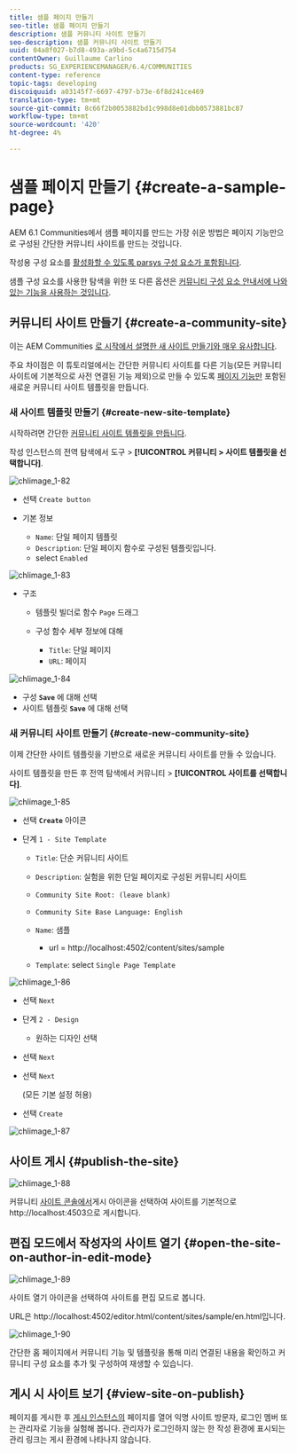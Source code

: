 ```yaml
---
title: 샘플 페이지 만들기
seo-title: 샘플 페이지 만들기
description: 샘플 커뮤니티 사이트 만들기
seo-description: 샘플 커뮤니티 사이트 만들기
uuid: 04a8f027-b7d8-493a-a9bd-5c4a6715d754
contentOwner: Guillaume Carlino
products: SG_EXPERIENCEMANAGER/6.4/COMMUNITIES
content-type: reference
topic-tags: developing
discoiquuid: a03145f7-6697-4797-b73e-6f8d241ce469
translation-type: tm+mt
source-git-commit: 8c66f2b0053882bd1c998d8e01dbb0573881bc87
workflow-type: tm+mt
source-wordcount: '420'
ht-degree: 4%

---
```



# 샘플 페이지 만들기 {#create-a-sample-page}

AEM 6.1 Communities에서 샘플 페이지를 만드는 가장 쉬운 방법은 페이지 기능만으로 구성된 간단한 커뮤니티 사이트를 만드는 것입니다.

작성용 구성 요소를 [활성화할 수 있도록 parsys 구성 요소가 포함됩니다](basics.md#accessing-communities-components).

샘플 구성 요소를 사용한 탐색을 위한 또 다른 옵션은 [커뮤니티 구성 요소 안내서에 나와 있는 기능을 사용하는 것입니다](components-guide.md).

## 커뮤니티 사이트 만들기 {#create-a-community-site}

이는 AEM Communities [로 시작에서 설명한 새 사이트 만들기와 매우 유사합니다](getting-started.md).

주요 차이점은 이 튜토리얼에서는 간단한 커뮤니티 사이트를 다른 기능(모든 커뮤니티 사이트에 기본적으로 사전 연결된 기능 제외)으로 만들 수 있도록 [페이지 기능만](functions.md#page-function) 포함된 새로운 커뮤니티 사이트 템플릿을 만듭니다.

### 새 사이트 템플릿 만들기 {#create-new-site-template}

시작하려면 간단한 [커뮤니티 사이트 템플릿을 만듭니다](sites.md).

작성 인스턴스의 전역 탐색에서 도구 > **[!UICONTROL 커뮤니티 > 사이트 템플릿을 선택합니다]**.

![chlimage_1-82](assets/chlimage_1-82.png)

* 선택 `Create button`
* 기본 정보

   * `Name`: 단일 페이지 템플릿
   * `Description`: 단일 페이지 함수로 구성된 템플릿입니다.
   * select `Enabled`

![chlimage_1-83](assets/chlimage_1-83.png)

* 구조

   * 템플릿 빌더로 함수 `Page` 드래그
   * 구성 함수 세부 정보에 대해

      * `Title`: 단일 페이지
      * `URL`: 페이지

![chlimage_1-84](assets/chlimage_1-84.png)

* 구성 **`Save`** 에 대해 선택
* 사이트 템플릿 **`Save`** 에 대해 선택

### 새 커뮤니티 사이트 만들기 {#create-new-community-site}

이제 간단한 사이트 템플릿을 기반으로 새로운 커뮤니티 사이트를 만들 수 있습니다.

사이트 템플릿을 만든 후 전역 탐색에서 커뮤니티 > **[!UICONTROL 사이트를 선택합니다]**.

![chlimage_1-85](assets/chlimage_1-85.png)

* 선택 **`Create`** 아이콘

* 단계 `1 - Site Template`

   * `Title`: 단순 커뮤니티 사이트
   * `Description`: 실험을 위한 단일 페이지로 구성된 커뮤니티 사이트
   * `Community Site Root: (leave blank)`
   * `Community Site Base Language: English`
   * `Name`: 샘플

      * url = http://localhost:4502/content/sites/sample
   * `Template`: select `Single Page Template`


![chlimage_1-86](assets/chlimage_1-86.png)

* 선택 `Next`
* 단계 `2 - Design`

   * 원하는 디자인 선택

* 선택 `Next`
* 선택 `Next`

   (모든 기본 설정 허용)

* 선택 `Create`

![chlimage_1-87](assets/chlimage_1-87.png)

## 사이트 게시 {#publish-the-site}

![chlimage_1-88](assets/chlimage_1-88.png)

커뮤니티 [사이트 콘솔에서](sites-console.md)게시 아이콘을 선택하여 사이트를 기본적으로 http://localhost:4503으로 게시합니다.

## 편집 모드에서 작성자의 사이트 열기 {#open-the-site-on-author-in-edit-mode}

![chlimage_1-89](assets/chlimage_1-89.png)

사이트 열기 아이콘을 선택하여 사이트를 편집 모드로 봅니다.

URL은 http://localhost:4502/editor.html/content/sites/sample/en.html입니다. [](http://localhost:4502/editor.html/content/sites/sample/en.html)

![chlimage_1-90](assets/chlimage_1-90.png)

간단한 홈 페이지에서 커뮤니티 기능 및 템플릿을 통해 미리 연결된 내용을 확인하고 커뮤니티 구성 요소를 추가 및 구성하여 재생할 수 있습니다.

## 게시 시 사이트 보기 {#view-site-on-publish}

페이지를 게시한 후 [게시 인스턴스의](http://localhost:4503/content/sites/sample/en.html) 페이지를 열어 익명 사이트 방문자, 로그인 멤버 또는 관리자로 기능을 실험해 봅니다. 관리자가 로그인하지 않는 한 작성 환경에 표시되는 관리 링크는 게시 환경에 나타나지 않습니다.
